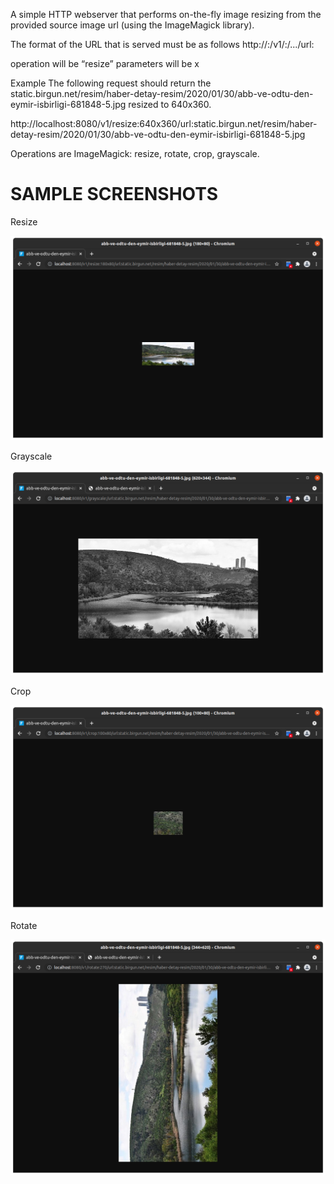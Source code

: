 A simple HTTP webserver that performs on-the-fly image resizing from the provided source image url (using the ImageMagick library).

The format of the URL that is served must be as follows
http://<hostname>:<port>/v1/<operation>:<parameters>/.../url:<image url without the protocol>

operation will be “resize”
parameters will be <width>x<height>

Example
The following request should return the static.birgun.net/resim/haber-detay-resim/2020/01/30/abb-ve-odtu-den-eymir-isbirligi-681848-5.jpg resized to 640x360.

http://localhost:8080/v1/resize:640x360/url:static.birgun.net/resim/haber-detay-resim/2020/01/30/abb-ve-odtu-den-eymir-isbirligi-681848-5.jpg

Operations are ImageMagick: resize, rotate, crop, grayscale.


# SAMPLE SCREENSHOTS

Resize

![alt text](https://raw.githubusercontent.com/ftasbasi/ImageMagick-HTTP-Server/main/images/resize:180x80.png)

Grayscale

![alt text](https://raw.githubusercontent.com/ftasbasi/ImageMagick-HTTP-Server/main/images/grayscale.png)

Crop

![alt text](https://raw.githubusercontent.com/ftasbasi/ImageMagick-HTTP-Server/main/images/crop:100x80.png)

Rotate

![alt text](https://raw.githubusercontent.com/ftasbasi/ImageMagick-HTTP-Server/main/images/rotate.png)